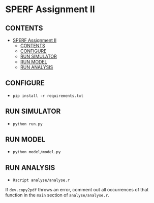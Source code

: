 # SPERF Assignment II

## CONTENTS

<!-- TOC -->

- [SPERF Assignment II](#sperf-assignment-ii)
    - [CONTENTS](#contents)
    - [CONFIGURE](#configure)
    - [RUN SIMULATOR](#run-simulator)
    - [RUN MODEL](#run-model)
    - [RUN ANALYSIS](#run-analysis)

<!-- /TOC -->

## CONFIGURE

- `pip install -r requirements.txt`

## RUN SIMULATOR

- `python run.py`

## RUN MODEL

- `python model/model.py`

## RUN ANALYSIS

- `Rscript analyse/analyse.r`

If `dev.copy2pdf` throws an error, comment out all occurrences of that function in the `main` section of `analyse/analyse.r`.
